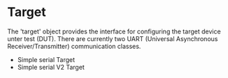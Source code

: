 # Target
The 'target' object provides the interface for configuring the target device unter test (DUT).  There are currently two UART (Universal Asynchronous Receiver/Transmitter) communication classes.

- Simple serial Target
- Simple serial V2 Target